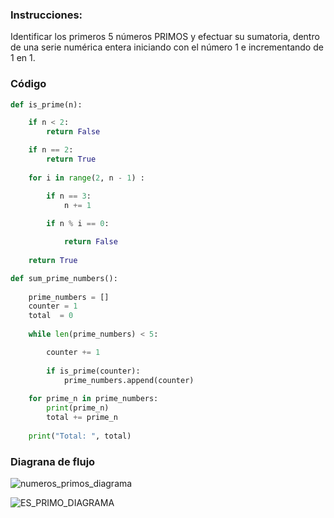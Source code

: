 ### Instrucciones:

Identificar los primeros 5 números PRIMOS y efectuar su sumatoria, dentro de una serie numérica entera iniciando con el número 1 e incrementando de 1 en 1. 

### Código

```python
def is_prime(n):

    if n < 2:
        return False

    if n == 2:
        return True
  
    for i in range(2, n - 1) :

        if n == 3:
            n += 1
            
        if n % i == 0:  

            return False
    
    return True
```

```python
def sum_prime_numbers():
    
    prime_numbers = []
    counter = 1
    total  = 0
    
    while len(prime_numbers) < 5:

        counter += 1 
        
        if is_prime(counter):       
            prime_numbers.append(counter)
        
    for prime_n in prime_numbers:
        print(prime_n)
        total += prime_n
    
    print("Total: ", total)
```

### Diagrana de flujo

![numeros_primos_diagrama](https://github.com/luislopez-dev/Algoritmos-Ingenieria/assets/48783255/46fc082e-e303-48b9-a706-6e7364e10565)

![ES_PRIMO_DIAGRAMA](https://github.com/luislopez-dev/Algoritmos-Ingenieria/assets/48783255/ec2a849c-3f37-4ab4-938b-08786706069f)



